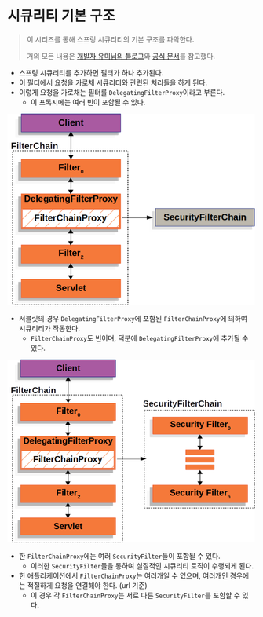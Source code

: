 # 시큐리티 기본 구조

> 이 시리즈를 통해 스프링 시큐리티의 기본 구조를 파악한다.
>
> 거의 모든 내용은 [개발자 유미님의 블로그](https://www.devyummi.com/page?id=6695e062d31df967ae77c97b)와 [공식 문서](https://docs.spring.io/spring-security/reference/servlet/architecture.html)를 참고했다.

- 스프링 시큐리티를 추가하면 필터가 하나 추가된다.
- 이 필터에서 요청을 가로채 시큐리티와 관련된 처리들을 하게 된다.
- 이렇게 요청을 가로채는 필터를 `DelegatingFilterProxy`이라고 부른다.
  - 이 프록시에는 여러 빈이 포함될 수 있다.

![스프링 시큐리티 시작점](스프링_시큐리티_시작점.png)

- 서블릿의 경우 `DelegatingFilterProxy`에 포함된 `FilterChainProxy`에 의하여 시큐리티가 작동한다.
  - `FilterChainProxy`도 빈이며, 덕분에 `DelegatingFilterProxy`에 추가될 수 있다.

![시큐리티 필터들](<시큐리티_필터들.png>)

- 한 `FilterChainProxy`에는 여러 `SecurityFilter`들이 포함될 수 있다.
  - 이러한 `SecurityFilter`들을 통하여 실질적인 시큐리티 로직이 수행되게 된다.
- 한 애플리케이션에서 `FilterChainProxy`는 여러개일 수 있으며, 여러개인 경우에는 적절하게 요청을 연결해야 한다. (url 기준)
  - 이 경우 각 `FilterChainProxy`는 서로 다른 `SecurityFilter`를 포함할 수 있다.
